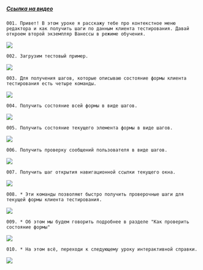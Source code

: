 ﻿##### [Ссылка на видео](https://youtu.be/GogY0VBqE1M)

	001. Привет! В этом уроке я расскажу тебе про контекстное меню редактора и как получить шаги по данным клиента тестирования. Давай откроем второй экземпляр Ванессы в режиме обучения.

![](https://vanessa-files.do.bit-erp.ru/Doc/1.2.040.1/MD/Глава13/images/000_КонтекстноеМенюРедактораПолучитьШагиПоДаннымКлиентаТестирования.png)

	002. Загрузим тестовый пример.

![](https://vanessa-files.do.bit-erp.ru/Doc/1.2.040.1/MD/Глава13/images/004_КонтекстноеМенюРедактораПолучитьШагиПоДаннымКлиентаТестирования.png)

	003. Для получения шагов, которые описываю состояние формы клиента тестирования есть четыре команды.

![](https://vanessa-files.do.bit-erp.ru/Doc/1.2.040.1/MD/Глава13/images/006_КонтекстноеМенюРедактораПолучитьШагиПоДаннымКлиентаТестирования.png)

	004. Получить состояние всей формы в виде шагов.

![](https://vanessa-files.do.bit-erp.ru/Doc/1.2.040.1/MD/Глава13/images/010_КонтекстноеМенюРедактораПолучитьШагиПоДаннымКлиентаТестирования.png)

	005. Получить состояние текущего элемента формы в виде шагов.

![](https://vanessa-files.do.bit-erp.ru/Doc/1.2.040.1/MD/Глава13/images/016_КонтекстноеМенюРедактораПолучитьШагиПоДаннымКлиентаТестирования.png)

	006. Получить проверку сообщений пользователя в виде шагов.

![](https://vanessa-files.do.bit-erp.ru/Doc/1.2.040.1/MD/Глава13/images/022_КонтекстноеМенюРедактораПолучитьШагиПоДаннымКлиентаТестирования.png)

	007. Получить шаг открытия навигационной ссылки текущего окна.

![](https://vanessa-files.do.bit-erp.ru/Doc/1.2.040.1/MD/Глава13/images/028_КонтекстноеМенюРедактораПолучитьШагиПоДаннымКлиентаТестирования.png)

	008. * Эти команды позволяют быстро получить проверочные шаги для текущей формы клиента тестирования.

![](https://vanessa-files.do.bit-erp.ru/Doc/1.2.040.1/MD/Глава13/images/031_КонтекстноеМенюРедактораПолучитьШагиПоДаннымКлиентаТестирования.png)

	009. * Об этом мы будем говорить подробнее в разделе "Как проверить состояние формы"

![](https://vanessa-files.do.bit-erp.ru/Doc/1.2.040.1/MD/Глава13/images/032_КонтекстноеМенюРедактораПолучитьШагиПоДаннымКлиентаТестирования.png)

	010. * На этом всё, переходи к следующему уроку интерактивной справки.

![](https://vanessa-files.do.bit-erp.ru/Doc/1.2.040.1/MD/Глава13/images/033_КонтекстноеМенюРедактораПолучитьШагиПоДаннымКлиентаТестирования.png)
